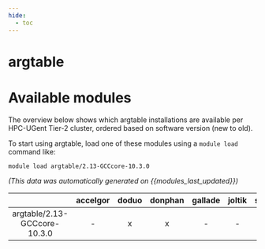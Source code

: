 ```yaml
---
hide:
  - toc
---
```


argtable
========

# Available modules


The overview below shows which argtable installations are available per HPC-UGent Tier-2 cluster, ordered based on software version (new to old).

To start using argtable, load one of these modules using a `module load` command like:

```shell
module load argtable/2.13-GCCcore-10.3.0
```

*(This data was automatically generated on {{modules_last_updated}})*  

| |accelgor|doduo|donphan|gallade|joltik|shinx|
| :---: | :---: | :---: | :---: | :---: | :---: | :---: |
|argtable/2.13-GCCcore-10.3.0|-|x|x|-|-|-|
